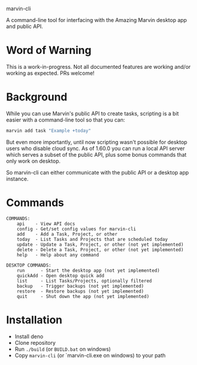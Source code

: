 marvin-cli

A command-line tool for interfacing with the Amazing Marvin desktop app and public API.

# Word of Warning

This is a work-in-progress. Not all documented features are working and/or
working as expected. PRs welcome!

# Background

While you can use Marvin's public API to create tasks, scripting is a bit
easier with a command-line tool so that you can:

```bash
marvin add task "Example +today"
```

But even more importantly, until now scripting wasn't possible for desktop
users who disable cloud sync. As of 1.60.0 you can run a local API server which
serves a subset of the public API, plus some bonus commands that only work on
desktop.

So marvin-cli can either communicate with the public API or a desktop app
instance.

# Commands

```
COMMANDS:
    api    - View API docs
    config - Get/set config values for marvin-cli
    add    - Add a Task, Project, or other
    today  - List Tasks and Projects that are scheduled today
    update - Update a Task, Project, or other (not yet implemented)
    delete - Delete a Task, Project, or other (not yet implemented)
    help   - Help about any command

DESKTOP COMMANDS:
    run      - Start the desktop app (not yet implemented)
    quickAdd - Open desktop quick add
    list     - List Tasks/Projects, optionally filtered
    backup   - Trigger backups (not yet implemented)
    restore  - Restore backups (not yet implemented)
    quit     - Shut down the app (not yet implemented)
```

# Installation

* Install deno
* Clone repository
* Run `./build` (or `BUILD.bat` on windows)
* Copy `marvin-cli` (or `marvin-cli.exe on windows) to your path
